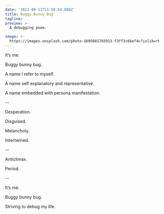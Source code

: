 ```yaml
---
date: '2021-09-11T11:50:54.000Z'
title: Buggy Bunny Bug
tagline: 
preview: >-
  A debugging poem.

image: >-
  https://images.unsplash.com/photo-1695081765913-f3ff3c6bef4c?ixlib=rb-4.0.3&ixid=M3wxMjA3fDB8MHxwaG90by1wYWdlfHx8fGVufDB8fHx8fA%3D%3D&auto=format&fit=crop&w=1935&q=80
---
```


It’s me.

Buggy bunny bug.

A name I refer to myself.

A name self explanatory and representative.

A name embedded with persona manifestation.

--

Desperation.

Disguised.

Melancholy.

Intertwined.

--

Anticlimax.

Period.

--

It’s me.

Buggy bunny bug.

Striving to debug my life.
